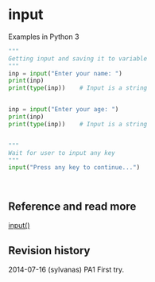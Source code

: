input
==============================
Examples in Python 3


```python
"""
Getting input and saving it to variable
"""
inp = input("Enter your name: ")
print(inp)
print(type(inp))	# Input is a string


inp = input("Enter your age: ")
print(inp)
print(type(inp))	# Input is a string


"""
Wait for user to input any key
"""
input("Press any key to continue...")




```



Reference and read more
------------------------------

[input()](https://docs.python.org/3/library/functions.html?highlight=input#input)



Revision history
------------------------------

2014-07-16 (sylvanas) PA1 First try.
